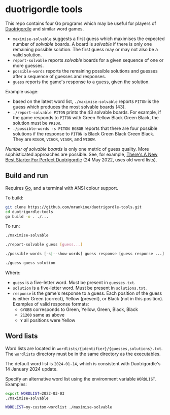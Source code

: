# duotrigordle tools

This repo contains four Go programs which may be useful for players of [Duotrigordle](https://duotrigordle.com) and similar word games.

- `maximise-solvable` suggests a first guess which maximises the expected number of _solvable_ boards. A board is _solvable_ if there is only one remaining possible solution. The first guess may or may not also be a valid solution.
- `report-solvable` reports _solvable_ boards for a given sequence of one or more guesses.
- `possible-words` reports the remaining possible solutions and guesses after a sequence of guesses and responses.
- `guess` reports the game's response to a guess, given the solution.

Example usage:

- based on the latest word list, `./maximise-solvable` reports `PITON` is the guess which produces the most solvable boards (43).
- `./report-solvable PITON` prints the 43 solvable boards. For example, if the game responds to `PITON` with Green Yellow Black Green Black, the solution must be `PRIOR`.
- `./possible-words -s PITON BGBGB` reports that there are four possible solutions if the response to `PITON` is Black Green Black Green Black. They are `RIGOR`, `VIGOR`, `VISOR`, and `WIDOW`.

_Number of solvable boards_ is only one metric of guess quality. More sophisticated approaches are possible. See, for example, [There's A New Best Starter For Perfect Duotrigordle](https://www.youtube.com/watch?v=Hk5BNh1DtTU) (24 May 2022, uses old word lists).

## Build and run

Requires [Go](https://go.dev/doc/install), and a terminal with ANSI colour support.

To build:

```bash
git clone https://github.com/mrankine/duotrigordle-tools.git
cd duotrigordle-tools
go build -o . ./...
```

To run:

```bash
./maximise-solvable
```

```bash
./report-solvable guess [guess...]
```

```bash
./possible-words [-s|--show-words] guess response [guess response ...]
```

```bash
./guess guess solution
```

Where:

- `guess` is a five-letter word. Must be present in `guesses.txt`.
- `solution` is a five-letter word. Must be present in `solutions.txt`.
- `response` is the game's response to a guess. Each position of the guess is either Green (correct), Yellow (present), or Black (not in this position). Examples of valid response formats:
  - `GYGBB` corresponds to Green, Yellow, Green, Black, Black
  - `21200` same as above
  - `Y` all positions were Yellow


## Word lists

Word lists are located in `wordlists/{identifier}/{guesses,solutions}.txt`. The `wordlists` directory must be in the same directory as the executables.

The default word list is `2024-01-14`, which is consistent with Duotrigordle's 14 January 2024 update.

Specify an alternative word list using the environment variable `WORDLIST`. Examples:

```bash
export WORDLIST=2022-03-03
./maximise-solvable
```

```bash
WORDLIST=my-custom-wordlist ./maximise-solvable
```
